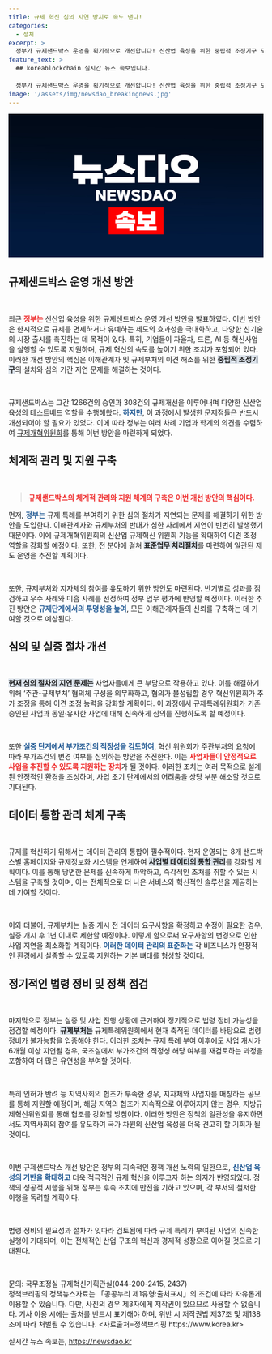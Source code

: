 ```yaml
---
title: 규제 혁신 심의 지연 방지로 속도 낸다!
categories:
  - 정치
excerpt: >
  정부가 규제샌드박스 운영을 획기적으로 개선합니다! 신산업 육성을 위한 중립적 조정기구 도입과 심의 지연 방지를 통해 혁신을 가속화할 계획입니다. 안전성과 유효성을 검증하며 규제를 혁파하는 새로운 기회가 열립니다!
feature_text: >
  ## koreablockchain 실시간 뉴스 속보입니다.

  정부가 규제샌드박스 운영을 획기적으로 개선합니다! 신산업 육성을 위한 중립적 조정기구 도입과 심의 지연 방지를 통해 혁신을 가속화할 계획입니다. 안전성과 유효성을 검증하며 규제를 혁파하는 새로운 기회가 열립니다!
image: '/assets/img/newsdao_breakingnews.jpg'
---
```


<p><img src="/assets/img/newsdao_breakingnews.jpg" alt="koreablockchain 속보" /></p>

<h2 data-ke-size="size26">규제샌드박스 운영 개선 방안</h2>

<p data-ke-size="size16">&nbsp;</p>  

<p>최근 <b><span style="color: #ee2323;">정부는</span></b> 신산업 육성을 위한 규제샌드박스 운영 개선 방안을 발표하였다. 이번 방안은 한시적으로 규제를 면제하거나 유예하는 제도의 효과성을 극대화하고, 다양한 신기술의 시장 출시를 촉진하는 데 목적이 있다. 특히, 기업들이 자율차, 드론, AI 등 혁신사업을 실행할 수 있도록 지원하며, 규제 혁신의 속도를 높이기 위한 조치가 포함되어 있다. 이러한 개선 방안의 핵심은 이해관계자 및 규제부처의 이견 해소를 위한 <b><span style="background-color: #21538527;">중립적 조정기구</span></b>의 설치와 심의 기간 지연 문제를 해결하는 것이다. </p>

<p data-ke-size="size16">&nbsp;</p>  

<p>규제샌드박스는 그간 1266건의 승인과 308건의 규제개선을 이루어내며 다양한 신산업 육성의 테스트베드 역할을 수행해왔다. <b><span style="color: #1a5490;">하지만</span></b>, 이 과정에서 발생한 문제점들은 반드시 개선되어야 할 필요가 있었다. 이에 따라 정부는 여러 차례 기업과 학계의 의견을 수렴하여 <a href="https://https://www.korea.kr">규제개혁위원회</a>를 통해 이번 방안을 마련하게 되었다.</p>

<h2 data-ke-size="size26">체계적 관리 및 지원 구축</h2>

<p data-ke-size="size16">&nbsp;</p>  

<blockquote><b><span style="color: #ee2323;">규제샌드박스의 체계적 관리와 지원 체계의 구축은 이번 개선 방안의 핵심이다.</span></b></blockquote>  

<p>먼저, <b><span style="color: #1a5490;">정부는</span></b> 규제 특례를 부여하기 위한 심의 절차가 지연되는 문제를 해결하기 위한 방안을 도입한다. 이해관계자와 규제부처의 반대가 심한 사례에서 지연이 빈번히 발생했기 때문이다. 이에 규제개혁위원회의 신산업 규제혁신 위원회 기능을 확대하여 이견 조정 역할을 강화할 예정이다. 또한, 전 분야에 걸쳐 <b><span style="background-color: #21538527;">표준업무 처리절차</span></b>를 마련하여 일관된 제도 운영을 추진할 계획이다.</p>

<p data-ke-size="size16">&nbsp;</p>  

<p>또한, 규제부처와 지자체의 참여를 유도하기 위한 방안도 마련된다. 반기별로 성과를 점검하고 우수 사례와 미흡 사례를 선정하여 정부 업무 평가에 반영할 예정이다. 이러한 추진 방안은 <b><span style="color: #1a5490;">규제단계에서의 투명성을 높여</span></b>, 모든 이해관계자들의 신뢰를 구축하는 데 기여할 것으로 예상된다.</p>

<h2 data-ke-size="size26">심의 및 실증 절차 개선</h2>

<p data-ke-size="size16">&nbsp;</p>  

<p><b><span style="background-color: #21538527;">현재 심의 절차의 지연 문제는</span></b> 사업자들에게 큰 부담으로 작용하고 있다. 이를 해결하기 위해 ‘주관-규제부처’ 협의체 구성을 의무화하고, 협의가 불성립할 경우 혁신위원회가 추가 조정을 통해 이견 조정 능력을 강화할 계획이다. 이 과정에서 규제특례위원회가 기존 승인된 사업과 동일·유사한 사업에 대해 신속하게 심의를 진행하도록 할 예정이다.</p>

<p data-ke-size="size16">&nbsp;</p>  

<p>또한 <b><span style="color: #1a5490;">실증 단계에서 부가조건의 적정성을 검토하여</span></b>, 혁신 위원회가 주관부처의 요청에 따라 부가조건의 변경 여부를 심의하는 방안을 추진한다. 이는 <b><span style="color: #ee2323;">사업자들이 안정적으로 사업을 추진할 수 있도록 지원하는 장치</span></b>가 될 것이다. 이러한 조치는 여러 목적으로 설계된 안정적인 환경을 조성하며, 사업 초기 단계에서의 어려움을 상당 부분 해소할 것으로 기대된다.</p>

<h2 data-ke-size="size26">데이터 통합 관리 체계 구축</h2>

<p data-ke-size="size16">&nbsp;</p>  

<p>규제를 혁신하기 위해서는 데이터 관리의 통합이 필수적이다. 현재 운영되는 8개 샌드박스별 홈페이지와 규제정보화 시스템을 연계하여 <b><span style="background-color: #21538527;">사업별 데이터의 통합 관리</span></b>를 강화할 계획이다. 이를 통해 당면한 문제를 신속하게 파악하고, 즉각적인 조처를 취할 수 있는 시스템을 구축할 것이며, 이는 전체적으로 더 나은 서비스와 혁신적인 솔루션을 제공하는 데 기여할 것이다.</p>

<p data-ke-size="size16">&nbsp;</p>  

<p>이와 더불어, 규제부처는 실증 개시 전 데이터 요구사항을 확정하고 수정이 필요한 경우, 실증 개시 후 1년 이내로 제한할 예정이다. 이렇게 함으로써 요구사항의 변경으로 인한 사업 지연을 최소화할 계획이다. <b><span style="color: #1a5490;">이러한 데이터 관리의 표준화는</span></b> 각 비즈니스가 안정적인 환경에서 실증할 수 있도록 지원하는 기본 뼈대를 형성할 것이다.</p>

<h2 data-ke-size="size26">정기적인 법령 정비 및 정책 점검</h2>

<p data-ke-size="size16">&nbsp;</p>  

<p>마지막으로 정부는 실증 및 사업 진행 상황에 근거하여 정기적으로 법령 정비 가능성을 점검할 예정이다. <b><span style="background-color: #21538527;">규제부처는</span></b> 규제특례위원회에서 현재 축적된 데이터를 바탕으로 법령 정비가 불가능함을 입증해야 한다. 이러한 조치는 규제 특례 부여 이후에도 사업 개시가 6개월 이상 지연될 경우, 국조실에서 부가조건의 적정성 해당 여부를 재검토하는 과정을 포함하여 더 많은 유연성을 부여할 것이다.</p>

<p data-ke-size="size16">&nbsp;</p>  

<p>특히 인허가 반려 등 지역사회의 협조가 부족한 경우, 지자체와 사업자를 매칭하는 공모를 통해 지원할 예정이며, 해당 지역의 협조가 지속적으로 이루어지지 않는 경우, 지방규제혁신위원회를 통해 협조를 강화할 방침이다. 이러한 방안은 정책의 일관성을 유지하면서도 지역사회의 참여를 유도하여 국가 차원의 신산업 육성을 더욱 견고히 할 기회가 될 것이다.</p>

<p data-ke-size="size16">&nbsp;</p>  

<p>이번 규제샌드박스 개선 방안은 정부의 지속적인 정책 개선 노력의 일환으로, <b><span style="color: #1a5490;">신산업 육성의 기반을 확대하고</span></b> 더욱 적극적인 규제 혁신을 이루고자 하는 의지가 반영되었다. 정책의 성공적 시행을 위해 정부는 후속 조치에 만전을 기하고 있으며, 각 부서의 철저한 이행을 독려할 계획이다. </p>

<p data-ke-size="size16">&nbsp;</p>  

<p>법령 정비의 필요성과 절차가 잇따라 검토됨에 따라 규제 특례가 부여된 사업의 신속한 실행이 기대되며, 이는 전체적인 산업 구조의 혁신과 경제적 성장으로 이어질 것으로 기대된다.</p>

<p data-ke-size="size16">&nbsp;</p>  

<p>문의: 국무조정실 규제혁신기획관실(044-200-2415, 2437)<br />
정책브리핑의 정책뉴스자료는 「공공누리 제1유형:출처표시」의 조건에 따라 자유롭게 이용할 수 있습니다. 다만, 사진의 경우 제3자에게 저작권이 있으므로 사용할 수 없습니다. 기사 이용 시에는 출처를 반드시 표기해야 하며, 위반 시 저작권법 제37조 및 제138조에 따라 처벌될 수 있습니다. &lt;자료출처=정책브리핑 https://www.korea.kr></p>
실시간 뉴스 속보는, <a href="https://newsdao.kr" rel="dofollow">https://newsdao.kr</a>


